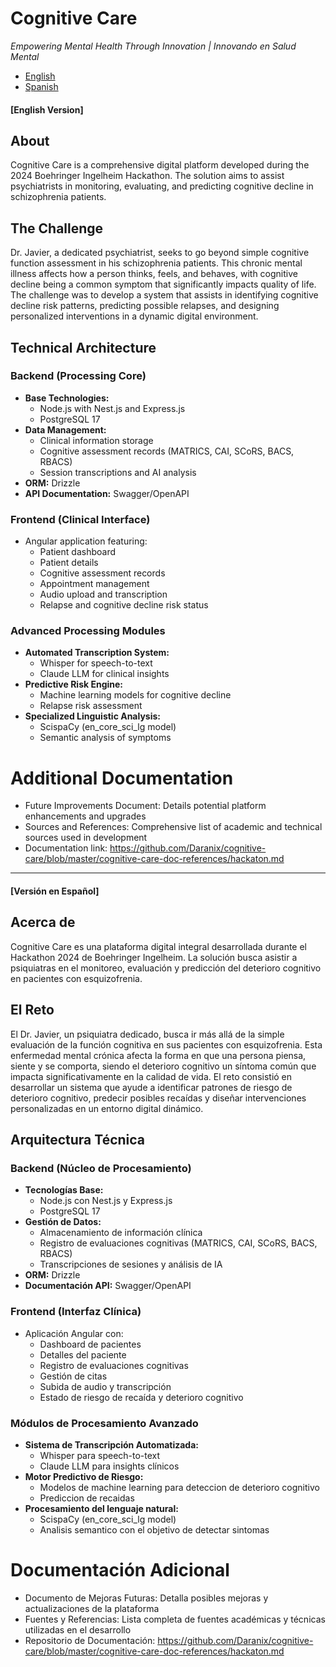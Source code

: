 # Cognitive Care

_Empowering Mental Health Through Innovation | Innovando en Salud Mental_

- [English](#english-version)
- [Spanish](#version-en-espanol)

#### [English Version]

## About
Cognitive Care is a comprehensive digital platform developed during the 2024 Boehringer Ingelheim Hackathon. The solution aims to assist psychiatrists in monitoring, evaluating, and predicting cognitive decline in schizophrenia patients.

## The Challenge
Dr. Javier, a dedicated psychiatrist, seeks to go beyond simple cognitive function assessment in his schizophrenia patients. This chronic mental illness affects how a person thinks, feels, and behaves, with cognitive decline being a common symptom that significantly impacts quality of life. The challenge was to develop a system that assists in identifying cognitive decline risk patterns, predicting possible relapses, and designing personalized interventions in a dynamic digital environment.

## Technical Architecture

### Backend (Processing Core)
- **Base Technologies:**
  - Node.js with Nest.js and Express.js
  - PostgreSQL 17
- **Data Management:**
  - Clinical information storage
  - Cognitive assessment records (MATRICS, CAI, SCoRS, BACS, RBACS)
  - Session transcriptions and AI analysis
- **ORM:** Drizzle
- **API Documentation:** Swagger/OpenAPI

### Frontend (Clinical Interface)
- Angular application featuring:
  - Patient dashboard
  - Patient details
  - Cognitive assessment records
  - Appointment management
  - Audio upload and transcription
  - Relapse and cognitive decline risk status

### Advanced Processing Modules
- **Automated Transcription System:**
  - Whisper for speech-to-text
  - Claude LLM for clinical insights
- **Predictive Risk Engine:**
  - Machine learning models for cognitive decline
  - Relapse risk assessment
- **Specialized Linguistic Analysis:**
  - ScispaCy (en_core_sci_lg model)
  - Semantic analysis of symptoms

# Additional Documentation

- Future Improvements Document: Details potential platform enhancements and upgrades
- Sources and References: Comprehensive list of academic and technical sources used in development
- Documentation link: <https://github.com/Daranix/cognitive-care/blob/master/cognitive-care-doc-references/hackaton.md>

---

#### [Versión en Español]

## Acerca de
Cognitive Care es una plataforma digital integral desarrollada durante el Hackathon 2024 de Boehringer Ingelheim. La solución busca asistir a psiquiatras en el monitoreo, evaluación y predicción del deterioro cognitivo en pacientes con esquizofrenia.

## El Reto
El Dr. Javier, un psiquiatra dedicado, busca ir más allá de la simple evaluación de la función cognitiva en sus pacientes con esquizofrenia. Esta enfermedad mental crónica afecta la forma en que una persona piensa, siente y se comporta, siendo el deterioro cognitivo un síntoma común que impacta significativamente en la calidad de vida. El reto consistió en desarrollar un sistema que ayude a identificar patrones de riesgo de deterioro cognitivo, predecir posibles recaídas y diseñar intervenciones personalizadas en un entorno digital dinámico.

## Arquitectura Técnica

### Backend (Núcleo de Procesamiento)
- **Tecnologías Base:**
  - Node.js con Nest.js y Express.js
  - PostgreSQL 17
- **Gestión de Datos:**
  - Almacenamiento de información clínica
  - Registro de evaluaciones cognitivas (MATRICS, CAI, SCoRS, BACS, RBACS)
  - Transcripciones de sesiones y análisis de IA
- **ORM:** Drizzle
- **Documentación API:** Swagger/OpenAPI

### Frontend (Interfaz Clínica)
- Aplicación Angular con:
  - Dashboard de pacientes
  - Detalles del paciente
  - Registro de evaluaciones cognitivas
  - Gestión de citas
  - Subida de audio y transcripción
  - Estado de riesgo de recaída y deterioro cognitivo

### Módulos de Procesamiento Avanzado
- **Sistema de Transcripción Automatizada:**
  - Whisper para speech-to-text
  - Claude LLM para insights clínicos
- **Motor Predictivo de Riesgo:**
  - Modelos de machine learning para deteccion de deterioro cognitivo
  - Prediccion de recaidas
- **Procesamiento del lenguaje natural:**
  - ScispaCy (en_core_sci_lg model)
  - Analisis semantico con el objetivo de detectar sintomas

# Documentación Adicional

- Documento de Mejoras Futuras: Detalla posibles mejoras y actualizaciones de la plataforma
- Fuentes y Referencias: Lista completa de fuentes académicas y técnicas utilizadas en el desarrollo
- Repositorio de Documentación: <https://github.com/Daranix/cognitive-care/blob/master/cognitive-care-doc-references/hackaton.md>